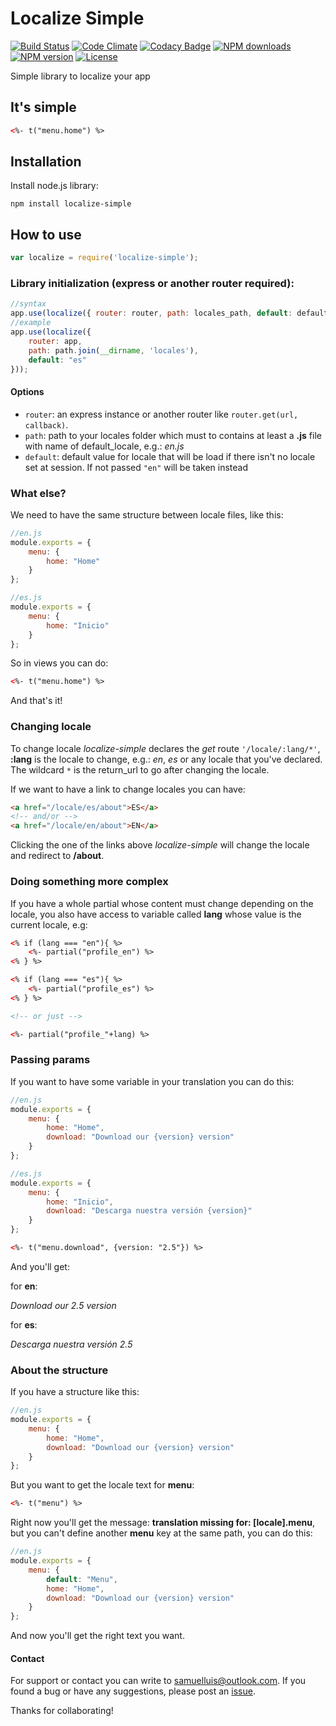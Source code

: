 # Localize Simple

[![Build Status](https://magnum.travis-ci.com/lavaina/shopify-lavaina.svg?token=BauG5YDiPYVqHu1FSQGz&branch=devel)](https://magnum.travis-ci.com/lavaina/shopify-lavaina)
[![Code Climate](https://img.shields.io/codeclimate/github/samuelluis/localize-simple.svg?style=flat)](https://codeclimate.com/github/samuelluis/localize-simple)
[![Codacy Badge](https://img.shields.io/codacy/71f38b9f6d7543cca436eb76627b87d3.svg?style=flat)](https://www.codacy.com/public/samuelluis/localize-simple)
[![NPM downloads](https://img.shields.io/npm/dm/localize-simple.svg?style=flat)](https://www.npmjs.com/package/localize-simple)
[![NPM version](https://img.shields.io/npm/v/localize-simple.svg?style=flat)](https://www.npmjs.com/package/localize-simple)
[![License](https://img.shields.io/npm/l/localize-simple.svg?style=flat)](https://www.npmjs.com/package/localize-simple)

Simple library to localize your app

## It's simple

```html
<%- t("menu.home") %>
```

## Installation

Install node.js library:
```
npm install localize-simple
```

## How to use

```javascript
var localize = require('localize-simple');
```

### Library initialization (express or another router required):
```javascript
//syntax
app.use(localize({ router: router, path: locales_path, default: default_locale }));
//example
app.use(localize({
	router: app,
	path: path.join(__dirname, 'locales'),
	default: "es"
}));
```

#### Options

 - `router`: an express instance or another router like `router.get(url, callback)`.
 - `path`: path to your locales folder which must to contains at least a **.js** file with name of default_locale, e.g.: *en.js*
 - `default`: default value for locale that will be load if there isn't no locale set at session. If not passed ```"en"``` will be taken instead

### What else?

We need to have the same structure between locale files, like this:

```javascript
//en.js
module.exports = {
	menu: {
		home: "Home"
	}
};
```
```javascript
//es.js
module.exports = {
	menu: {
		home: "Inicio"
	}
};
```

So in views you can do:

```html
<%- t("menu.home") %>
```

And that's it!

### Changing locale

To change locale *localize-simple* declares the *get* route ```'/locale/:lang/*'```, **:lang** is the locale to change, e.g.: *en*, *es* or any locale that you've declared. The wildcard ```*``` is the return_url to go after changing the locale.

If we want to have a link to change locales you can have:

```html
<a href="/locale/es/about">ES</a>
<!-- and/or -->
<a href="/locale/en/about">EN</a>
```

Clicking the one of the links above *localize-simple* will change the locale and redirect to **/about**.

### Doing something more complex

If you have a whole partial whose content must change depending on the locale, you also have access to variable called **lang** whose value is the current locale, e.g:

```html
<% if (lang === "en"){ %>
	<%- partial("profile_en") %>
<% } %>

<% if (lang === "es"){ %>
	<%- partial("profile_es") %>
<% } %>

<!-- or just -->

<%- partial("profile_"+lang) %>
```

### Passing params

If you want to have some variable in your translation you can do this:

```javascript
//en.js
module.exports = {
	menu: {
		home: "Home",
		download: "Download our {version} version"
	}
};
```
```javascript
//es.js
module.exports = {
	menu: {
		home: "Inicio",
		download: "Descarga nuestra versión {version}"
	}
};
```

```html
<%- t("menu.download", {version: "2.5"}) %>
```

And you'll get:

for **en**:

*Download our 2.5 version*

for **es**:

*Descarga nuestra versión 2.5*

### About the structure

If you have a structure like this:

```javascript
//en.js
module.exports = {
	menu: {
		home: "Home",
		download: "Download our {version} version"
	}
};
```

But you want to get the locale text for **menu**:

```html
<%- t("menu") %>
```

Right now you'll get the message: **translation missing for: [locale].menu**, but you can't define another **menu** key at the same path, you can do this:

```javascript
//en.js
module.exports = {
	menu: {
		default: "Menu",
		home: "Home",
		download: "Download our {version} version"
	}
};
```

And now you'll get the right text you want.

#### Contact
For support or contact you can write to [samuelluis@outlook.com](mailto:samuelluis@outlook.com). If you found a bug or have any suggestions, please post an [issue](https://github.com/samuelluis/localize-simple/issues).

Thanks for collaborating!
